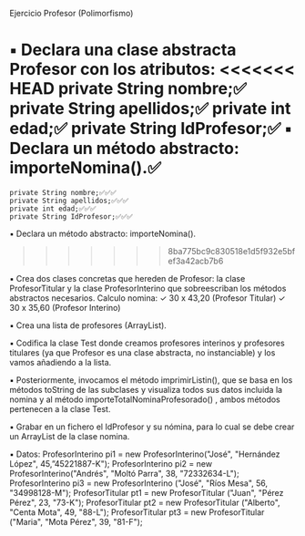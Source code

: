 Ejercicio Profesor (Polimorfismo)

▪ Declara una clase abstracta Profesor con los atributos:
<<<<<<< HEAD
    private String nombre;✅
    private String apellidos;✅
    private int edad;✅
    private String IdProfesor;✅
▪ Declara un método abstracto: importeNomina().✅
=======
    private String nombre;✅✅✅
    private String apellidos;✅✅✅
    private int edad;✅✅✅
    private String IdProfesor;✅✅✅
▪ Declara un método abstracto: importeNomina().
>>>>>>> 8ba775bc9c830518e1d5f932e5bfef3a42acb7b6

▪ Crea dos clases concretas que hereden de Profesor: la clase ProfesorTitular y la clase
ProfesorInterino que sobreescriban los métodos abstractos necesarios. Calculo nomina:
    ✓ 30 x 43,20 (Profesor Titular)
    ✓ 30 x 35,60 (Profesor Interino)

▪ Crea una lista de profesores (ArrayList).

▪ Codifica la clase Test donde creamos profesores interinos y profesores titulares (ya que
    Profesor es una clase abstracta, no instanciable) y los vamos añadiendo a la lista.

▪ Posteriormente, invocamos el método imprimirListin(), que se basa en los métodos toString
    de las subclases y visualiza todos sus datos incluida la nomina y al método
    importeTotalNominaProfesorado() , ambos métodos pertenecen a la clase Test.

▪ Grabar en un fichero el IdProfesor y su nómina, para lo cual se debe crear un ArrayList de la
clase nomina.

▪ Datos:
    ProfesorInterino pi1 = new ProfesorInterino("José", "Hernández López", 45,”45221887-K");
    ProfesorInterino pi2 = new ProfesorInterino("Andrés", "Moltó Parra", 38, "72332634-L");
    ProfesorInterino pi3 = new ProfesorInterino ("José", "Ríos Mesa", 56, "34998128-M");
    ProfesorTitular pt1 = new ProfesorTitular ("Juan", "Pérez Pérez", 23, "73-K");
    ProfesorTitular pt2 = new ProfesorTitular ("Alberto", "Centa Mota", 49, "88-L");
    ProfesorTitular pt3 = new ProfesorTitular ("Maria", "Mota Pérez", 39, "81-F");